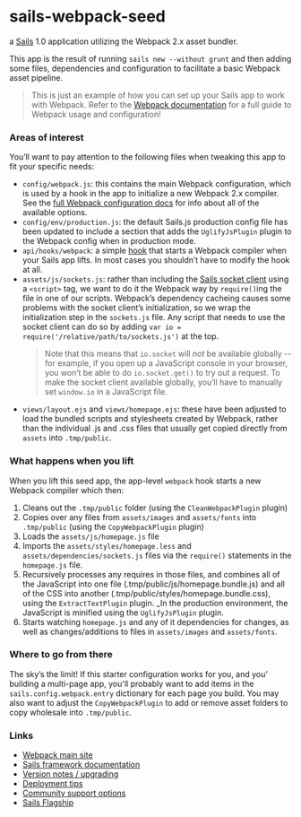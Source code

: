 # sails-webpack-seed

a [Sails](http://sailsjs.com) 1.0 application utilizing the Webpack 2.x asset bundler.

This app is the result of running `sails new --without grunt` and then adding some files, dependencies and configuration to facilitate a basic Webpack asset pipeline.

> This is just an example of how you can set up your Sails app to work with Webpack.  Refer to the [Webpack documentation](https://webpack.js.org/configuration/) for a full guide to Webpack usage and configuration!

### Areas of interest

You&rsquo;ll want to pay attention to the following files when tweaking this app to fit your specific needs:

* `config/webpack.js`:  this contains the main Webpack configuration, which is used by a hook in the app to initialize a new Webpack 2.x compiler.  See the [full Webpack configuration docs](https://webpack.js.org/configuration/) for info about all of the available options.
* `config/env/production.js`:  the default Sails.js production config file has been updated to include a section that adds the `UglifyJsPlugin` plugin to the Webpack config when in production mode.
* `api/hooks/webpack`:  a simple [hook](http://sailsjs.com/documentation/concepts/extending-sails/hooks) that starts a Webpack compiler when your Sails app lifts.  In most cases you shouldn&rsquo;t have to modify the hook at all.
* `assets/js/sockets.js`:  rather than including the [Sails socket client](http://sailsjs.com/documentation/reference/web-sockets/socket-client) using a `<script>` tag, we want to do it the Webpack way by `require()`ing the file in one of our scripts.  Webpack&rsquo;s dependency cacheing causes some problems with the socket client&rsquo;s initialization, so we wrap the initialization step in the `sockets.js` file.  Any script that needs to use the socket client can do so by adding `var io = require('/relative/path/to/sockets.js')` at the top.
   > Note that this means that `io.socket` will _not_ be available globally -- for example, if you open up a JavaScript console in your browser, you won&rsquo;t be able to do `io.socket.get()` to try out a request.  To make the socket client available globally, you&rsquo;ll have to manually set `window.io` in a JavaScript file.
* `views/layout.ejs` and `views/homepage.ejs`:  these have been adjusted to load the bundled scripts and stylesheets created by Webpack, rather than the individual .js and .css files that usually get copied directly from `assets` into `.tmp/public`.

### What happens when you lift

When you lift this seed app, the app-level `webpack` hook starts a new Webpack compiler which then:

1. Cleans out the `.tmp/public` folder (using the `CleanWebpackPlugin` plugin)
2. Copies over any files from `assets/images` and `assets/fonts` into `.tmp/public` (using the `CopyWebpackPlugin` plugin)
3. Loads the `assets/js/homepage.js` file
4. Imports the `assets/styles/homepage.less` and `assets/dependencies/sockets.js` files via the `require()` statements in the `homepage.js` file.
5. Recursively processes any requires in those files, and combines all of the JavaScript into one file (.tmp/public/js/homepage.bundle.js) and all of the CSS into another (.tmp/public/styles/homepage.bundle.css), using the `ExtractTextPlugin` plugin.  _In the production environment, the JavaScript is minified using the `UglifyJsPlugin` plugin.
6. Starts watching `homepage.js` and any of it dependencies for changes, as well as changes/additions to files in `assets/images` and `assets/fonts`.

### Where to go from there

The sky&rsquo;s the limit!  If this starter configuration works for you, and you&rsquo; building a multi-page app, you'll probably want to add items in the `sails.config.webpack.entry` dictionary for each page you build.  You may also want to adjust the `CopyWebpackPlugin` to add or remove asset folders to copy wholesale into `.tmp/public`.

### Links

+ [Webpack main site](http://webpack.js.org)
+ [Sails framework documentation](http://sailsjs.com/documentation)
+ [Version notes / upgrading](http://sailsjs.com/documentation/upgrading/to-v-1-0)
+ [Deployment tips](http://sailsjs.com/documentation/concepts/deployment)
+ [Community support options](http://sailsjs.com/support)
+ [Sails Flagship](https://flagship.sailsjs.com)
